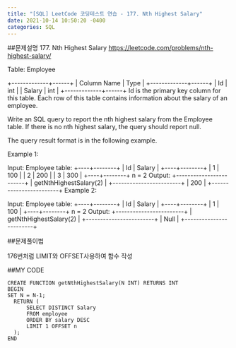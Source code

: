 ```yaml
---
title: "[SQL] LeetCode 코딩테스트 연습 - 177. Nth Highest Salary"
date: 2021-10-14 10:50:20 -0400
categories: SQL
---
```


##문제설명
177. Nth Highest Salary
https://leetcode.com/problems/nth-highest-salary/

Table: Employee

+-------------+------+
| Column Name | Type |
+-------------+------+
| Id          | int  |
| Salary      | int  |
+-------------+------+
Id is the primary key column for this table.
Each row of this table contains information about the salary of an employee.
 

Write an SQL query to report the nth highest salary from the Employee table. If there is no nth highest salary, the query should report null.

The query result format is in the following example.

 

Example 1:

Input: 
Employee table:
+----+--------+
| Id | Salary |
+----+--------+
| 1  | 100    |
| 2  | 200    |
| 3  | 300    |
+----+--------+
n = 2
Output: 
+------------------------+
| getNthHighestSalary(2) |
+------------------------+
| 200                    |
+------------------------+
Example 2:

Input: 
Employee table:
+----+--------+
| Id | Salary |
+----+--------+
| 1  | 100    |
+----+--------+
n = 2
Output: 
+------------------------+
| getNthHighestSalary(2) |
+------------------------+
| Null                   |
+------------------------+

##문제풀이법

176번처럼 LIMIT와 OFFSET사용하여 함수 작성



##MY CODE

```
CREATE FUNCTION getNthHighestSalary(N INT) RETURNS INT
BEGIN
SET N = N-1;
  RETURN (
      SELECT DISTINCT Salary
      FROM employee
      ORDER BY salary DESC
      LIMIT 1 OFFSET n
  );
END
```
